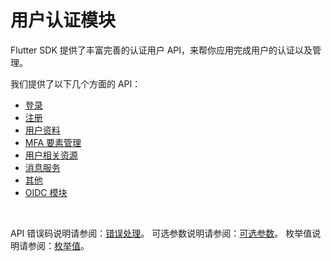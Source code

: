 # 用户认证模块

<LastUpdated/>

Flutter SDK 提供了丰富完善的认证用户 API，来帮你应用完成用户的认证以及管理。

<!-- 若存粹完全使用 API 的方式来完成登录注册等认证流程，你需要独立构建自己的登录注册等 UI 界面。 -->

我们提供了以下几个方面的 API：

* [登录](login.md)
* [注册](register.md)
* [用户资料](user.md)
* [MFA 要素管理](mfa.md)
* [用户相关资源](user-resources.md)
* [消息服务](message.md)
* [其他](utils.md)
* [OIDC 模块](oidc.md)

<br>

API 错误码说明请参阅：[错误处理](https://api.authing.cn/openapi/v3/authentication/#tag/开发准备/错误处理)。
可选参数说明请参阅：[可选参数](options.md)。
枚举值说明请参阅：[枚举值](enum.md)。

<br>
